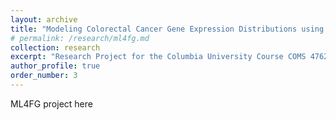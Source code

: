 ```yaml
---
layout: archive
title: "Modeling Colorectal Cancer Gene Expression Distributions using Mixture Models"
# permalink: /research/ml4fg.md
collection: research
excerpt: "Research Project for the Columbia University Course COMS 4762: ML for Functional Genomics"
author_profile: true
order_number: 3
---
```


ML4FG project here